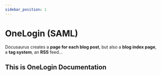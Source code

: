 ```yaml
---
sidebar_position: 1
---
```


# OneLogin (SAML)

Docusaurus creates a **page for each blog post**, but also a **blog index page**, a **tag system**, an **RSS** feed...

## This is OneLogin Documentation